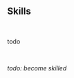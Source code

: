 <!-- no index -->

## Skills

<br>

todo

<br>

*todo: become skilled*
<!-- LAST EDITED 1700532117 LAST EDITED-->
